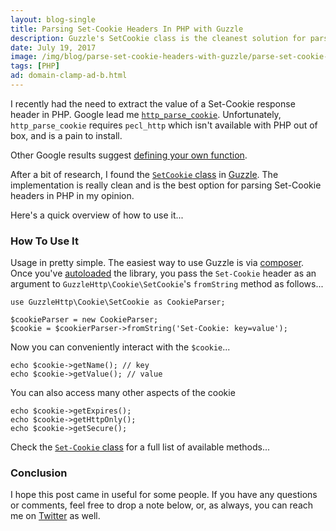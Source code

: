 ```yaml
---
layout: blog-single
title: Parsing Set-Cookie Headers In PHP with Guzzle
description: Guzzle's SetCookie class is the cleanest solution for parsing Set-Cookie headers in PHP. This post shows how to use it.
date: July 19, 2017
image: /img/blog/parse-set-cookie-headers-with-guzzle/parse-set-cookie-headers-with-guzzle.jpg
tags: [PHP]
ad: domain-clamp-ad-b.html
---
```


I recently had the need to extract the value of a Set-Cookie response header in PHP. Google lead me [`http_parse_cookie`](https://github.com/m6w6/ext-http/commit/9f564f1bb81519679a4cb362b868e9b1f93cd8a8). Unfortunately, `http_parse_cookie` requires `pecl_http` which isn't available with PHP out of box, and is a pain to install. 

Other Google results suggest [defining your own function](https://gist.github.com/pokeb/10590).

After a bit of research, I found  the [`SetCookie` class](https://github.com/guzzle/guzzle/blob/dfd01d60a38cf7e16b3456d4b1d7c10033b929c0/src/Cookie/SetCookie.php) in [Guzzle](https://github.com/guzzle/guzzle). The implementation is really clean and is the best option for parsing Set-Cookie headers in PHP in my opinion.

Here's a quick overview of how to use it...

<!-- excerpt_separator -->

### How To Use It

Usage in pretty simple. The easiest way to use Guzzle is via [composer](https://getcomposer.org/). Once you've [autoloaded](https://getcomposer.org/doc/01-basic-usage.md#autoloading) the library, you pass the `Set-Cookie` header as an argument to `GuzzleHttp\Cookie\SetCookie`'s `fromString` method as follows...

```php?start_inline=1
use GuzzleHttp\Cookie\SetCookie as CookieParser;

$cookieParser = new CookieParser;
$cookie = $cookierParser->fromString('Set-Cookie: key=value');
``` 

Now you can conveniently interact with the `$cookie`...

```php?start_inline=1
echo $cookie->getName(); // key
echo $cookie->getValue(); // value
```

You can also access many other aspects of the cookie

```php?start_inline=1
echo $cookie->getExpires();
echo $cookie->getHttpOnly();
echo $cookie->getSecure();
```

Check the [`Set-Cookie` class](https://github.com/guzzle/guzzle/blob/dfd01d60a38cf7e16b3456d4b1d7c10033b929c0/src/Cookie/SetCookie.php) for a full list of available methods...

### Conclusion

I hope this post came in useful for some people. If you have any questions or comments, feel free to drop a note below, or, as always, you can reach me on [Twitter](http://twitter.com/maxpchadwick) as well.